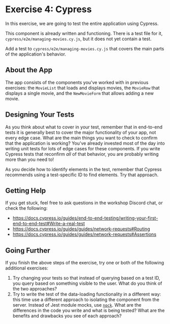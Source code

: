 # Exercise 4: Cypress

In this exercise, we are going to test the entire application using Cypress.

This component is already written and functioning. There is a test file for it, `cypress/e2e/managing-movies.cy.js`, but it does not yet contain a test.

Add a test to `cypress/e2e/managing-movies.cy.js` that covers the main parts of the application's behavior.

## About the App

The app consists of the components you've worked with in previous exercises: the `MovieList` that loads and displays movies, the `MovieRow` that displays a single movie, and the `NewMovieForm` that allows adding a new movie.

## Designing Your Tests

As you think about what to cover in your test, remember that in end-to-end tests it is generally best to cover the major functionality of your app, not every edge case. What are the main things you want to check to confirm that the application is working? You've already invested most of the day into writing unit tests for lots of edge cases for these components. If you write Cypress tests that reconfirm *all* of that behavior, you are probably writing more than you need to!

As you decide how to identify elements in the test, remember that Cypress recommends using a test-specific ID to find elements. Try that approach.

## Getting Help

If you get stuck, feel free to ask questions in the workshop Discord chat, or check the following:

- <https://docs.cypress.io/guides/end-to-end-testing/writing-your-first-end-to-end-test#Write-a-real-test>
- <https://docs.cypress.io/guides/guides/network-requests#Routing>
- <https://docs.cypress.io/guides/guides/network-requests#Assertions>

## Going Further

If you finish the above steps of the exercise, try one or both of the following additional exercises:

1. Try changing your tests so that instead of querying based on a test ID, you query based on something visible to the user. What do you think of the two approaches?
2. Try to write the test of the data-loading functionality in a different way: this time use a different approach to isolating the component from the server. Instead of Jest module mocks, use [`nock`](https://github.com/nock/nock#nock). What are the differences in the code you write and what is being tested? What are the benefits and drawbacks you see of each approach?
